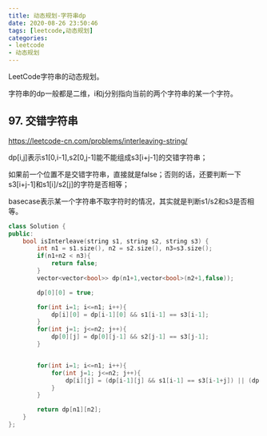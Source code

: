 ```yaml
---
title: 动态规划-字符串dp
date: 2020-08-26 23:50:46
tags: [leetcode,动态规划]
categories: 
- leetcode
- 动态规划
---
```

LeetCode字符串的动态规划。

字符串的dp一般都是二维，i和j分别指向当前的两个字符串的某一个字符。

<!---more--->

## 97. 交错字符串
https://leetcode-cn.com/problems/interleaving-string/

dp[i,j]表示s1[0,i-1],s2[0,j-1]能不能组成s3[i+j-1]的交错字符串； 

如果前一个位置不是交错字符串，直接就是false；否则的话，还要判断一下s3[i+j-1]和s1[i]/s2[j]的字符是否相等；

basecase表示某一个字符串不取字符时的情况，其实就是判断s1/s2和s3是否相等。

```C++
class Solution {
public:
    bool isInterleave(string s1, string s2, string s3) {
        int n1 = s1.size(), n2 = s2.size(), n3=s3.size();
        if(n1+n2 < n3){
            return false;
        }
        vector<vector<bool>> dp(n1+1,vector<bool>(n2+1,false));

        dp[0][0] = true;

        for(int i=1; i<=n1; i++){
            dp[i][0] = dp[i-1][0] && s1[i-1] == s3[i-1];
        }
        for(int j=1; j<=n2; j++){
            dp[0][j] = dp[0][j-1] && s2[j-1] == s3[j-1];
        }


        for(int i=1; i<=n1; i++){
            for(int j=1; j<=n2; j++){
                dp[i][j] = (dp[i-1][j] && s1[i-1] == s3[i-1+j]) || (dp[i][j-1] && s2[j-1] == s3[i+j-1]);
            }
        }

        return dp[n1][n2];
    }
};

```